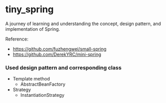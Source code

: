 # tiny_spring
A journey of learning and understanding the concept, design pattern, and implementation of Spring.

Reference: 

* https://github.com/fuzhengwei/small-spring
* https://github.com/DerekYRC/mini-spring



### Used design pattern and corresponding class

- Template method
  - AbstractBeanFactory
- Strategy
  - InstantiationStrategy
